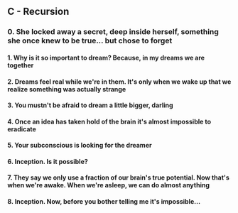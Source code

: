 ## C - Recursion

### 0. She locked away a secret, deep inside herself, something she once knew to be true... but chose to forget
#### 1. Why is it so important to dream? Because, in my dreams we are together
#### 2. Dreams feel real while we're in them. It's only when we wake up that we realize something was actually strange
#### 3. You mustn't be afraid to dream a little bigger, darling
#### 4. Once an idea has taken hold of the brain it's almost impossible to eradicate
#### 5. Your subconscious is looking for the dreamer
#### 6. Inception. Is it possible?
#### 7. They say we only use a fraction of our brain's true potential. Now that's when we're awake. When we're asleep, we can do almost anything
#### 8. Inception. Now, before you bother telling me it's impossible...
